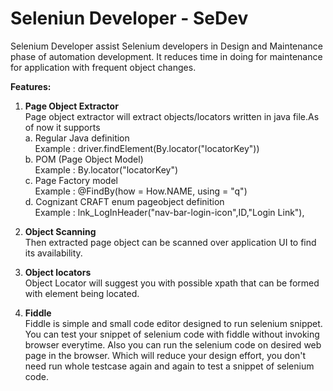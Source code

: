 # Seleniun Developer - SeDev

Selenium Developer assist Selenium developers in Design and Maintenance phase of automation development. It reduces time in doing for maintenance for application with frequent object changes.


**Features:**<br/>
1. **Page Object Extractor**<br/>
Page object extractor will extract objects/locators written in java file.As of now it supports<br/>
    a. Regular Java definition<br/>
    &nbsp;&nbsp;&nbsp;&nbsp;Example : driver.findElement(By.locator("locatorKey"))<br/>
    b. POM (Page Object Model)<br/>
    &nbsp;&nbsp;&nbsp;&nbsp;Example : By.locator("locatorKey")<br/>
    c. Page Factory model<br/>
    &nbsp;&nbsp;&nbsp;&nbsp;Example : @FindBy(how = How.NAME, using = "q")<br/>
    d. Cognizant CRAFT enum pageobject definition<br/>
    &nbsp;&nbsp;&nbsp;&nbsp;Example : lnk_LogInHeader("nav-bar-login-icon",ID,"Login Link"),<br/>

2. **Object Scanning**<br/>
Then extracted page object can be scanned over application UI to find its availability.<br/>

3. **Object locators**<br/>
Object Locator will suggest you with possible xpath that can be formed with element being located.<br/>

4. **Fiddle**<br/>
Fiddle is simple and small code editor designed to run selenium snippet. You can test your snippet of selenium code with fiddle without invoking browser everytime. Also you can run the selenium code on desired web page in the browser. Which will reduce your design effort, you don't need run whole testcase again and again to test a snippet of selenium code.<br/>
